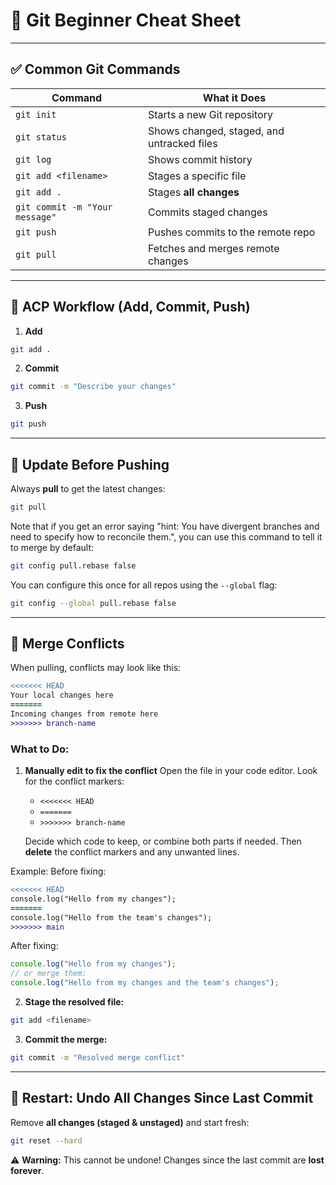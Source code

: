 # 📄 Git Beginner Cheat Sheet

---

## ✅ Common Git Commands

| Command                        | What it Does                               |
| ------------------------------ | ------------------------------------------ |
| `git init`                     | Starts a new Git repository                |
| `git status`                   | Shows changed, staged, and untracked files |
| `git log`                      | Shows commit history                       |
| `git add <filename>`           | Stages a specific file                     |
| `git add .`                    | Stages **all changes**                     |
| `git commit -m "Your message"` | Commits staged changes                     |
| `git push`                     | Pushes commits to the remote repo          |
| `git pull`                     | Fetches and merges remote changes          |

---

## 🚀 ACP Workflow (Add, Commit, Push)

1. **Add**

```bash
git add .
```

2. **Commit**

```bash
git commit -m "Describe your changes"
```

3. **Push**

```bash
git push
```

---

## 🔄 Update Before Pushing

Always **pull** to get the latest changes:

```bash
git pull
```

Note that if you get an error saying "hint: You have divergent branches and need to specify how to reconcile them.", you can use this command to tell it to merge by default:

```bash
git config pull.rebase false
```

You can configure this once for all repos using the `--global` flag:

```bash
git config --global pull.rebase false
```

---

## 🧨 Merge Conflicts

When pulling, conflicts may look like this:

```diff
<<<<<<< HEAD
Your local changes here
=======
Incoming changes from remote here
>>>>>>> branch-name
```

### What to Do:

1. **Manually edit to fix the conflict**
   Open the file in your code editor. Look for the conflict markers:

   * `<<<<<<< HEAD`
   * `=======`
   * `>>>>>>> branch-name`

   Decide which code to keep, or combine both parts if needed.
   Then **delete** the conflict markers and any unwanted lines.

Example:
Before fixing:

```diff
<<<<<<< HEAD
console.log("Hello from my changes");
=======
console.log("Hello from the team's changes");
>>>>>>> main
```

After fixing:

```js
console.log("Hello from my changes");
// or merge them:
console.log("Hello from my changes and the team's changes");
```

2. **Stage the resolved file:**

```bash
git add <filename>
```

3. **Commit the merge:**

```bash
git commit -m "Resolved merge conflict"
```

---

## 🔁 Restart: Undo All Changes Since Last Commit

Remove **all changes (staged & unstaged)** and start fresh:

```bash
git reset --hard
```

⚠️ **Warning:** This cannot be undone! Changes since the last commit are **lost forever**.
